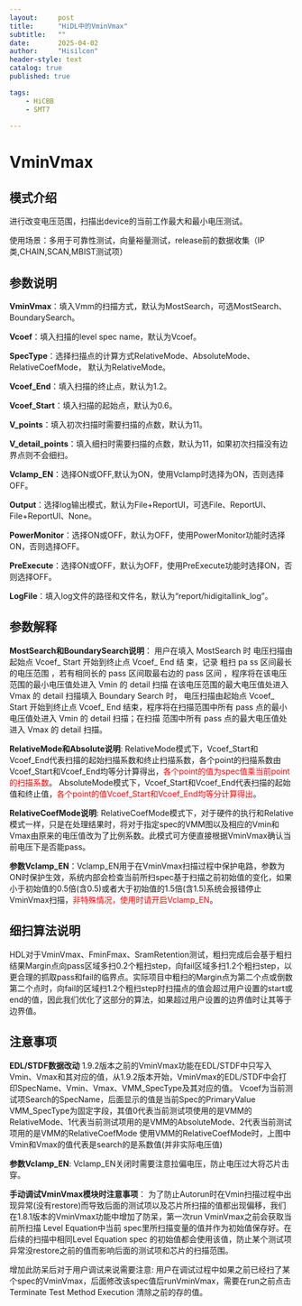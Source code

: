 ```yaml
---
layout:     post
title:      "HiDL中的VminVmax"
subtitle:   ""
date:       2025-04-02
author:     "Hisilcon"
header-style: text
catalog: true
published: true

tags:
    - HiCBB
    - SMT7
    
---
```

# VminVmax

## 模式介绍

进行改变电压范围，扫描出device的当前工作最大和最小电压测试。

使用场景：多用于可靠性测试，向量裕量测试，release前的数据收集（IP类,CHAIN,SCAN,MBIST测试项）

## 参数说明

**VminVmax**：填入Vmm的扫描方式，默认为MostSearch，可选MostSearch、BoundarySearch。

**Vcoef**：填入扫描的level spec name，默认为Vcoef。

**SpecType**：选择扫描点的计算方式RelativeMode、AbsoluteMode、RelativeCoefMode， 默认为RelativeMode。

**Vcoef_End**：填入扫描的终止点，默认为1.2。

**Vcoef_Start**：填入扫描的起始点，默认为0.6。

**V_points**：填入初次扫描时需要扫描的点数，默认为11。

**V_detail_points**：填入细扫时需要扫描的点数，默认为11，如果初次扫描没有边界点则不会细扫。

**Vclamp_EN**：选择ON或OFF,默认为ON，使用Vclamp时选择为ON，否则选择OFF。

**Output**：选择log输出模式，默认为File+ReportUI，可选File、ReportUI、File+ReportUI、None。

**PowerMonitor**：选择ON或OFF，默认为OFF，使用PowerMonitor功能时选择ON，否则选择OFF。

**PreExecute**：选择ON或OFF，默认为OFF，使用PreExecute功能时选择ON，否则选择OFF。

**LogFile**：填入log文件的路径和文件名，默认为“report/hidigitallink_log”。

## 参数解释

**MostSearch和BoundarySearch说明**：
用户在填入 MostSearch 时 电压扫描由起始点 Vcoef_ Start 开始到终止点 Vcoef_ End 结
束，记录 粗扫 pa ss 区间最长 的电压范围 ，若有相同长的 pass 区间取最右边的 pass 区间 ，程序将在该电压范围的最小电压值处进入 Vmin 的 detail 扫描 在该电压范围的最大电压值处进入 Vmax 的 detail 扫描填入 Boundary Search 时， 电压扫描由起始点 Vcoef_ Start 开始到终止点 Vcoef_ End 结束，程序将在扫描范围中所有 pass 点的最小电压值处进入 Vmin 的 detail 扫描；在扫描 范围中所有 pass 点的最大电压值处进入 Vmax 的 detail 扫描。

**RelativeMode和Absolute说明**:
RelativeMode模式下，Vcoef_Start和Vcoef_End代表扫描的起始扫描系数和终止扫描系数，各个point的扫描系数由Vcoef_Start和Vcoef_End均等分计算得出，<font color = Red>各个point的值为spec值乘当前point的扫描系数</font>。
AbsoluteMode模式下，Vcoef_Start和Vcoef_End代表扫描的起始值和终止值，<font color = Red>各个point的值Vcoef_Start和Vcoef_End均等分计算得出</font>。

**RelativeCoefMode说明**:
RelativeCoefMode模式下，对于硬件的执行和Relative模式一样，只是在处理结果时，将对于指定spec的VMM图以及相应的Vmin和Vmax由原来的电压值改为了比例系数。此模式可方便直接根据VminVmax确认当前电压下是否能pass。

**参数Vclamp_EN**：Vclamp_EN用于在VminVmax扫描过程中保护电路，参数为ON时保护生效，系统内部会检查当前所扫spec基于扫描之前初始值的变化，如果小于初始值的0.5倍(含0.5)或者大于初始值的1.5倍(含1.5)系统会报错停止VminVmax扫描，<font color = Red>非特殊情况，使用时请开启Vclamp_EN</font>。

## 细扫算法说明
HDL对于VminVmax、FminFmax、SramRetention测试，粗扫完成后会基于粗扫结果Margin点向pass区域多扫0.2个粗扫step，向fail区域多扫1.2个粗扫step，以更合理的抓取pass和fail的临界点。实际项目中粗扫的Margin点为第二个点或倒数第二个点时，向fail的区域扫1.2个粗扫step时扫描点的值会超过用户设置的start或end的值，因此我们优化了这部分的算法，如果超过用户设置的边界值时让其等于边界值。

## 注意事项

**EDL/STDF数据改动**
1.9.2版本之前的VminVmax功能在EDL/STDF中只写入Vmin、Vmax和其对应的值，从1.9.2版本开始，VminVmax的EDL/STDF中会打印SpecName、Vmin、Vmax、VMM_SpecType及其对应的值。
Vcoef为当前测试项Search的SpecName，后面显示的值是当前Spec的PrimaryValue
VMM_SpecType为固定字段，其值0代表当前测试项使用的是VMM的RelativeMode、1代表当前测试项用的是VMM的AbsoluteMode、2代表当前测试项用的是VMM的RelativeCoefMode
使用VMM的RelativeCoefMode时，上图中Vmin和Vmax的值代表是search的是系数值(并非实际电压值)

**参数Vclamp_EN**: Vclamp_EN关闭时需要注意拉偏电压，防止电压过大将芯片击穿。

**手动调试VminVmax模块时注意事项**：
为了防止Autorun时在Vmin扫描过程中出现异常(没有restore)而导致后面的测试项以及芯片所扫描的值都出现偏移，我们在1.8.1版本的VminVmax功能中增加了防呆，第一次run VminVmax之前会获取当前所扫描 Level Equation中当前 spec里所扫描变量的值并作为初始值保存好。在后续的扫描中相同Level Equation spec 的初始值都会使用该值，防止某个测试项异常没restore之前的值而影响后面的测试项和芯片的扫描范围。

增加此防呆后对于用户调试来说需要注意:
用户在调试过程中如果之前已经扫了某个spec的VminVmax，后面修改该spec值后runVminVmax，需要在run之前点击Terminate Test Method Execution 清除之前的存的值。

